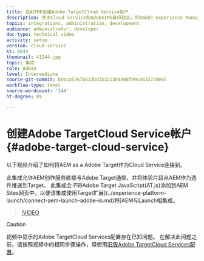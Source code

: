 ```yaml
---
title: 在AEM中创建Adobe TargetCloud Service帐户
description: 使用Cloud Service和AdobeIMS身份验证，将Adobe Experience Manager作为Cloud Service与Adobe Target集成。
topics: integrations, administration, development
audience: administrator, developer
doc-type: technical video
activity: setup
version: cloud-service
kt: 6044
thumbnail: 41244.jpg
topic: 集成
role: Admin
level: Intermediate
source-git-commit: b0bca57676813bd353213b4808f99c463272de85
workflow-type: tm+mt
source-wordcount: '144'
ht-degree: 0%

---
```



# 创建Adobe TargetCloud Service帐户 {#adobe-target-cloud-service}

以下视频介绍了如何将AEM as a Adobe Target作为Cloud Service连接到。

此集成允许AEM创作服务直接与Adobe Target通信，并将体验片段从AEM作为选件推送到Target。  此集成会&#x200B;*不*&#x200B;将Adobe Target JavaScript(AT.js)添加到AEM Sites网页中，以便该集成使用Target扩展](../experience-platform-launch/connect-aem-launch-adobe-io.md)将[AEM与Launch相集成。

>[!VIDEO](https://video.tv.adobe.com/v/41244?quality=12&learn=on)

>[!CAUTION]
>
>视频中显示的Adobe TargetCloud Services配置存在已知问题。 在解决此问题之前，请按照视频中的相同步骤操作，但使用[旧版Adobe TargetCloud Services配置](https://docs.adobe.com/content/help/en/experience-manager-learn/aem-target-tutorial/aem-target-implementation/using-aem-cloud-services.html)。

